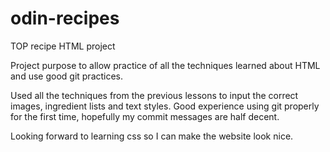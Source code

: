 # odin-recipes
TOP recipe HTML project

Project purpose to allow practice of all the techniques learned about HTML and use good git practices.

Used all the techniques from the previous lessons to input the correct images, ingredient lists and text styles. Good experience using git properly for the first time, hopefully my commit messages are half decent.

Looking forward to learning css so I can make the website look nice.